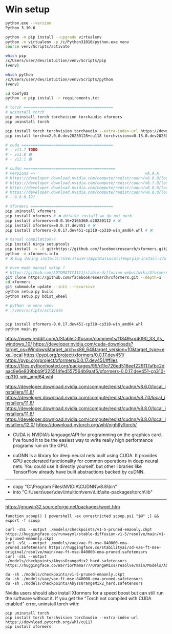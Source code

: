# Win setup

```sh
python.exe --version
Python 3.10.6
```

```sh
python -m pip install --upgrade virtualenv
python -m virtualenv -p /c/Python31010/python.exe venv
source venv/Scripts/activate

which pip
/c/Users/user/dev/intuition/venv/Scripts/pip
(venv)

which python
/c/Users/user/dev/intuition/venv/Scripts/python
(venv)

cd ComfyUI
python -m pip install -r requirements.txt

# torch =======================================
# uninstall torch
pip uninstall torch torchvision torchaudio xformers
pip uninstall torch

pip install torch torchvision torchaudio --extra-index-url https://download.pytorch.org/whl/cu117
pip install torch==2.0.0.dev20230128+cu118 torchvision==0.15.0.dev20230128+cu118 --index-url https://download.pytorch.org/whl/nightly/cu118

# cuda ========================================
# - v11.7 TODO
# - v11.8 🟢
# - v12.1 🟢

# cudnn ========================================
# versions =>                                                vA.A.A                  BB.B
# https://developer.download.nvidia.com/compute/redist/cudnn/v8.6.0/local_installers/11.8/
# https://developer.download.nvidia.com/compute/redist/cudnn/v8.7.0/local_installers/11.8/
# https://developer.download.nvidia.com/compute/redist/cudnn/v8.8.0/local_installers/11.8/
# https://developer.download.nvidia.com/compute/redist/cudnn/v8.8.0/local_installers/12.0/
# - 8.8.0.121

# Xformers ====================================
pip uninstall xformers
pip install xformers # ❌ default install => do not nork
pip install xformers==0.0.16+2166360.d20230112 # ❌
pip install xformers==0.0.17.dev451 # ❌
pip install xformers-0.0.17.dev451-cp310-cp310-win_amd64.whl # ❌

# manual compilation??
pip install ninja setuptools
pip install -v -U git+https://github.com/facebookresearch/xformers.git@main#egg=xformers
python -m xformers.info
# ❌ bug during installC:\Users\user\AppData\Local\Temp\pip-install-z7wvqf_f\xformers_86d323b8b5be416699b644839c0f36cb\third_party\flash-attention\csrc\flash_attn\cutlass\docs

# even mode manual setup ?
# https://github.com/AUTOMATIC1111/stable-diffusion-webui/wiki/Xformers
git clone https://github.com/facebookresearch/xformers.git --depth=1
cd xformers
git submodule update --init --recursive
python setup.py build
python setup.py bdist_wheel

# python -m venv venv
# ./venv/scripts/activate


pip install xformers-0.0.17.dev451-cp310-cp310-win_amd64.whl
python main.py
```

https://www.reddit.com/r/StableDiffusion/comments/11849sp/4090_33_its_windows_10/
https://developer.nvidia.com/cuda-downloads?target_os=Windows&target_arch=x86_64&target_version=10&target_type=exe_local
https://pypi.org/project/xformers/0.0.17.dev451/
https://pypi.org/project/xformers/0.0.17.dev451/#files
https://files.pythonhosted.org/packages/95/d1/e726ed516eef229117afbc2daac8e6e839bbb9f325514fed557564b9aaf5/xformers-0.0.17.dev451-cp310-cp310-win_amd64.whl

https://developer.download.nvidia.com/compute/redist/cudnn/v8.6.0/local_installers/11.8/
https://developer.download.nvidia.com/compute/redist/cudnn/v8.7.0/local_installers/11.8/
https://developer.download.nvidia.com/compute/redist/cudnn/v8.8.0/local_installers/11.8/
https://developer.download.nvidia.com/compute/redist/cudnn/v8.8.0/local_installers/12.0/
https://download.pytorch.org/whl/nightly/torch/


- CUDA is NVIDIA’s language/API for programming on the graphics card.
I’ve found it to be the easiest way to write really high performance programs run on the GPU.

- cuDNN is a library for deep neural nets built using CUDA.
It provides GPU accelerated functionality for common operations in deep neural nets.
You could use it directly yourself, but other libraries like TensorFlow already have built abstractions backed by cuDNN.

-----------

- copy "C:\Program Files\NVIDIA\CUDNN\v8.8\bin"
- into "C:\Users\user\dev\intuition\venv\Lib\site-packages\torch\lib"

------------

https://gnuwin32.sourceforge.net/packages/wget.htm

```
function scoop() { powershell -ex unrestricted scoop.ps1 "$@" ;} && export -f scoop

curl -sSL --output ./models/checkpoints/v1-5-pruned-emaonly.ckpt         https://huggingface.co/runwayml/stable-diffusion-v1-5/resolve/main/v1-5-pruned-emaonly.ckpt
curl -sSL --output ./models/vae/vae-ft-mse-840000-ema-pruned.safetensors https://huggingface.co/stabilityai/sd-vae-ft-mse-original/resolve/main/vae-ft-mse-840000-ema-pruned.safetensors
curl -sSL --output ./models/checkpoints/AbyssOrangeMix2_hard.safetensors https://huggingface.co/WarriorMama777/OrangeMixs/resolve/main/Models/AbyssOrangeMix2/AbyssOrangeMix2_hard.safetensorc

du -sh ./models/checkpoints/v1-5-pruned-emaonly.ckpt
du -sh ./models/vae/vae-ft-mse-840000-ema-pruned.safetensors
du -sh ./models/checkpoints/AbyssOrangeMix2_hard.safetensors

```

Nvidia users should also install Xformers for a speed boost but can still run the software without it.
If you get the "Torch not compiled with CUDA enabled" error, uninstall torch with:

```
pip uninstall torch
pip install torch torchvision torchaudio --extra-index-url https://download.pytorch.org/whl/cu117
pip install xformers
```

